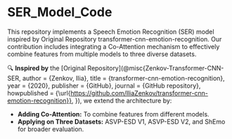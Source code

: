 # SER_Model_Code
This repository implements a Speech Emotion Recognition (SER) model inspired by Original Repository transformer-cnn-emotion-recognition. Our contribution includes integrating a Co-Attention mechanism to effectively combine features from multiple models to three diverse datasets. 



🔍 **Inspired by** the [Original Repository](@misc{Zenkov-Transformer-CNN-SER,
  author = {Zenkov, Ilia},
  title = {transformer-cnn-emotion-recognition},
  year = {2020},
  publisher = {GitHub},
  journal = {GitHub repository},
  howpublished = {\url{https://github.com/IliaZenkov/transformer-cnn-emotion-recognition}},
}), we extend the architecture by:  
- **Adding Co-Attention:** To combine features from different models.  
- **Applying on Three Datasets:** ASVP-ESD V1, ASVP-ESD V2, and ShEmo for broader evaluation.  
